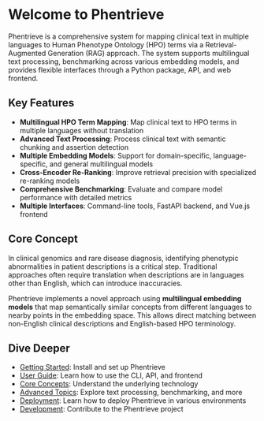 # Welcome to Phentrieve

Phentrieve is a comprehensive system for mapping clinical text in multiple languages to Human Phenotype Ontology (HPO) terms via a Retrieval-Augmented Generation (RAG) approach. The system supports multilingual text processing, benchmarking across various embedding models, and provides flexible interfaces through a Python package, API, and web frontend.

## Key Features

* **Multilingual HPO Term Mapping**: Map clinical text to HPO terms in multiple languages without translation
* **Advanced Text Processing**: Process clinical text with semantic chunking and assertion detection
* **Multiple Embedding Models**: Support for domain-specific, language-specific, and general multilingual models
* **Cross-Encoder Re-Ranking**: Improve retrieval precision with specialized re-ranking models
* **Comprehensive Benchmarking**: Evaluate and compare model performance with detailed metrics
* **Multiple Interfaces**: Command-line tools, FastAPI backend, and Vue.js frontend

## Core Concept

In clinical genomics and rare disease diagnosis, identifying phenotypic abnormalities in patient descriptions is a critical step. Traditional approaches often require translation when descriptions are in languages other than English, which can introduce inaccuracies.

Phentrieve implements a novel approach using **multilingual embedding models** that map semantically similar concepts from different languages to nearby points in the embedding space. This allows direct matching between non-English clinical descriptions and English-based HPO terminology.

## Dive Deeper

* [Getting Started](getting-started/installation.md): Install and set up Phentrieve
* [User Guide](user-guide/index.md): Learn how to use the CLI, API, and frontend
* [Core Concepts](core-concepts/index.md): Understand the underlying technology
* [Advanced Topics](advanced-topics/index.md): Explore text processing, benchmarking, and more
* [Deployment](deployment/index.md): Learn how to deploy Phentrieve in various environments
* [Development](development/index.md): Contribute to the Phentrieve project

